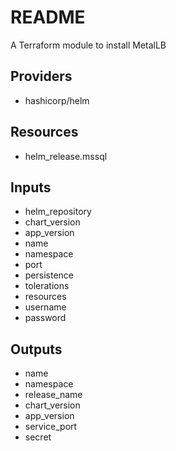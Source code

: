 # README
A Terraform module to install MetalLB 

## Providers
* hashicorp/helm

## Resources
* helm_release.mssql

## Inputs
* helm_repository
* chart_version
* app_version
* name
* namespace
* port
* persistence
* tolerations
* resources
* username
* password


## Outputs
* name
* namespace
* release_name
* chart_version
* app_version
* service_port
* secret
